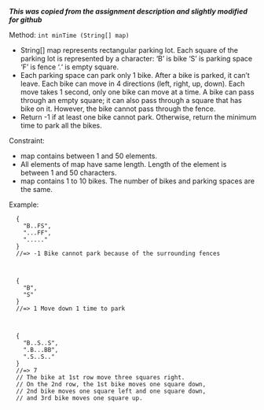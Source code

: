 
***This was copied from the assignment description and slightly modified for github***

Method: ```int minTime (String[] map)```

- String[] map represents rectangular parking lot. Each square of the parking lot is represented by a character:
‘B’ is bike
‘S’ is parking space
‘F’ is fence
‘.‘ is empty square.
- Each parking space can park only 1 bike. After a bike is parked, it can’t leave. Each bike can move in 4 directions (left, right, up, down). Each move takes 1 second, only one bike can move at a time. A bike can pass through an empty square; it can also pass through a square that has bike on it. However, the bike cannot pass through the fence.
- Return -1 if at least one bike cannot park. Otherwise, return the minimum time to park all the bikes.

Constraint:
- map contains between 1 and 50 elements.
- All elements of map have same length. Length of the element is between 1 and 50 characters.
- map contains 1 to 10 bikes. The number of bikes and parking spaces are the same.

Example:

      {
        "B..FS",
        "...FF",
        "....."
      }
      //=> -1 Bike cannot park because of the surrounding fences



      {
        "B",
        "S"
      }
      //=> 1 Move down 1 time to park

 

      {
        "B..S..S",
        ".B...BB",
        ".S..S.."
      }
      //=> 7
      // The bike at 1st row move three squares right.
      // On the 2nd row, the 1st bike moves one square down,
      // 2nd bike moves one square left and one square down,
      // and 3rd bike moves one square up.
